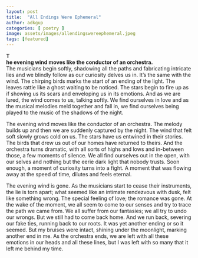 ```yaml
---
layout: post
title:  "All Endings Were Ephemeral"
author: adkgup
categories: [ poetry ]
image: assets/images/allendingswereephemeral.jpeg
tags: [featured]
---
```

<strong>T<br/>he evening wind moves like the conductor of an orchestra.<br/></strong>
The musicians begin softly, shadowing all the paths and fabricating intricate lies and we blindly follow as our curiosity delves us in. It’s the same with the wind. The chirping birds marks the start of an ending of the light. The leaves rattle like a ghost waiting to be noticed. The stars begin to fire up as if showing us its scars and enveloping us in its emotions. And as we are lured, the wind comes to us, talking softly. We find ourselves in love and as the musical melodies meld together and fall in, we find ourselves being played to the music of the shadows of the night.

The evening wind moves like the conductor of an orchestra. The melody builds up and then we are suddenly captured by the night. The wind that felt soft slowly grows cold on us. The stars have us entwined in their stories. The birds that drew us out of our homes have returned to theirs. And the orchestra turns dramatic, with all sorts of highs and lows and in-between those, a few moments of silence. We all find ourselves out in the open, with our selves and nothing but the eerie dark light that nobody trusts. Soon enough, a moment of curiosity turns into a fight. A moment that was flowing away at the speed of time, dilutes and feels eternal. 

The evening wind is gone. As the musicians start to cease their instruments, the lie is torn apart; what seemed like an intimate rendezvous with dusk, felt like something wrong. The special feeling of love; the romance was gone. At the wake of the moment, we all seem to come to our senses and try to trace the path we came from. We all suffer from our fantasies; we all try to undo our wrongs. But we still had to come back home. And we run back, severing our fake ties, running back to our roots. It was yet another ending or so it seemed. But my bruises were intact, shining under the moonlight, marking another end in me. As the orchestra ends, we are left with all these emotions in our heads and all these lines, but I was left with so many that it left me behind my time.
